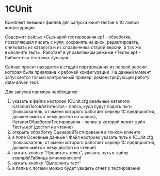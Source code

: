 1CUnit
======

Комплект внешних файлов для запуска юнит-тестов в 1С любой конфигурации

Содержит файлы:
*Сценарий тестирования.epf - обработка, позволяющая писать с нуля, сохранять на диск, редактировать, считывать из каталога и из справочника старой версии, а так же выполнять тесты. Работает в управляемом режиме
*Тесты.epf - библиотека тестовых функций

Сейчас проект находится в стадии портирования из первой версии: которая была привязана к рабочей конфигурации. На данный момент запускается только контрольный пример: демонстрирующий работу data-driven тест.

Для запуска примера необходимо:
1) указать в файле настроек 1CUnit.cfg реальные каталоги: КаталогЛоговАвтотестов - папка, куда будут падать логи (пользователь, от имени которого работает сервер 1С предприятия, должен иметь к нему доступ на запись), КаталогОбработокТестирования - папка: в которой лежит файл Тесты.epf (доступ на чтение)
2) открыть обработку СценарийТестирования в тонком клиенте
3) в поле Основные данные \ Файл настроек указать путь к 1CUnit.cfg (пользователь, от имени которого работает сервер 1С предприятия, должен иметь к нему доступ на чтение)
4) нажать кнопку "Прочитать текст", указать путь к файлу example\Таблица умножения.xml
5) нажать кнопку "Выполнить тест"
6) в папке с логами можно будет увидеть отчет о тестировании


